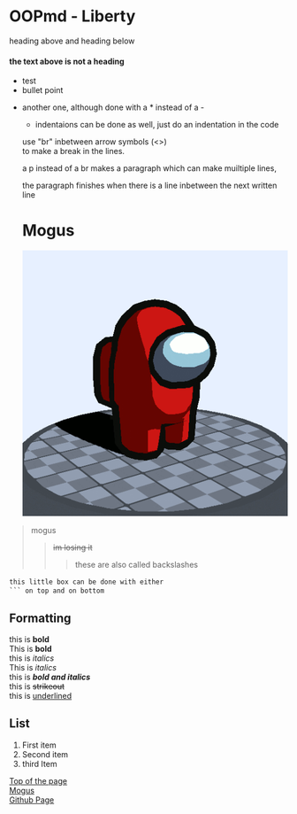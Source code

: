 # OOPmd - Liberty
heading above and heading below
#### the text above is not a heading
- test
- bullet point
* another one, although done with a * instead of a -
	- indentaions can be done as well, just do an indentation in the code
	
	use "br" inbetween arrow symbols (<>) <br>
	to make a break in the lines. <br>
	<p> a p instead of a br makes
	a paragraph which can
	make muiltiple lines,
	
	the paragraph finishes when there is a line inbetween the next written line
	
	# Mogus

	![Mogus](./Images/mogus.gif)
	
> mogus
>> ~~im losing it~~
>>> these are also called backslashes

```
this little box can be done with either 
``` on top and on bottom

```



## Formatting
this is **bold** <br>
This is __bold__ <br>
this is *italics* <br>
This is _italics_ <br>
this is ***bold and italics*** <br>
this is ~~strikeout~~ <br>
this is <u>underlined</u> <br>

## List

<ol>
	<li>First item</li>
	<li>Second item</li>
	<li>third Item</li>
</ol>


[Top of the page](#OOPmd) <br>
[Mogus](#Mogus) <br>
[Github Page](https://github.com/JustCallMeCypher/OOPmd)